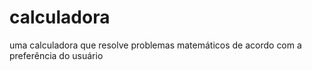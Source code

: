 # calculadora
uma calculadora que resolve problemas matemáticos de acordo com a preferência do usuário
